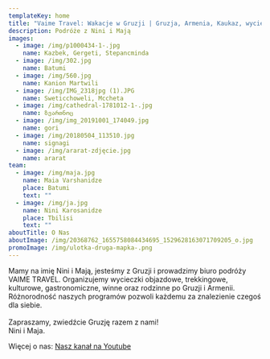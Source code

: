```yaml
---
templateKey: home
title: "Vaime Travel: Wakacje w Gruzji | Gruzja, Armenia, Kaukaz, wycieczki, wczasy"
description: Podróże z Nini i Mają
images:
  - image: /img/p1000434-1-.jpg
    name: Kazbek, Gergeti, Stepancminda
  - image: /img/302.jpg
    name: Batumi
  - image: /img/560.jpg
    name: Kanion Martwili
  - image: /img/IMG_2318jpg (1).JPG
    name: Sweticchoweli, Mccheta
  - image: /img/cathedral-1781012-1-.jpg
    name: ზვართნოც
  - image: /img/img_20191001_174049.jpg
    name: gori
  - image: /img/20180504_113510.jpg
    name: signagi
  - image: /img/ararat-zdjęcie.jpg
    name: ararat
team:
  - image: /img/maja.jpg
    name: Maia Varshanidze
    place: Batumi
    text: ""
  - image: /img/ja.jpg
    name: Nini Karosanidze
    place: Tbilisi
    text: ""
aboutTitle: O Nas
aboutImage: /img/20368762_1655758084434695_1529628163071709205_o.jpg
promoImage: /img/ulotka-druga-mapka-.png
---
```

Mamy na imię Nini i Mają, jesteśmy z Gruzji i prowadzimy biuro podróży VAIME TRAVEL.  Organizujemy wycieczki objazdowe, trekkingowe, kulturowe, gastronomiczne, winne oraz rodzinne po Gruzji i Armenii. Różnorodność naszych programów pozwoli każdemu za znalezienie czegoś dla siebie.\
\
Zapraszamy, zwiedźcie Gruzję razem z nami! 
\
Nini i Maja. 

Więcej o nas: [Nasz kanał na Youtube](https://www.youtube.com/channel/UCnYblaR424qXMVwkZzbJLkg?view_as=subscriber)

